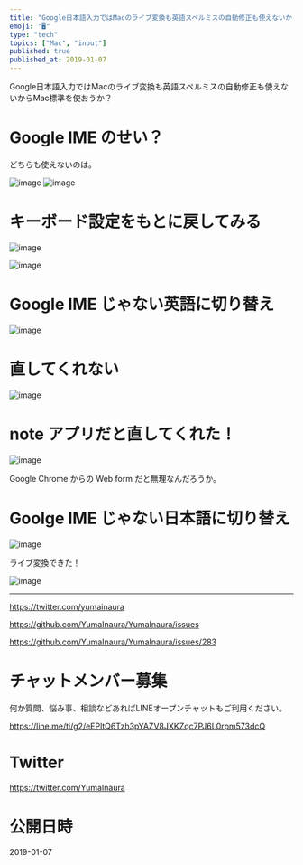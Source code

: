 ```yaml
---
title: "Google日本語入力ではMacのライブ変換も英語スペルミスの自動修正も使えないからMac標準を使おうか？"
emoji: "🖥"
type: "tech"
topics: ["Mac", "input"]
published: true
published_at: 2019-01-07
---
```


Google日本語入力ではMacのライブ変換も英語スペルミスの自動修正も使えないからMac標準を使おうか？

# Google IME のせい？

どちらも使えないのは。

![image](https://user-images.githubusercontent.com/13635059/50743109-49bba600-1257-11e9-9579-71d33437ff69.png)
![image](https://user-images.githubusercontent.com/13635059/50743113-58a25880-1257-11e9-9a5e-e7862cca78e9.png)

# キーボード設定をもとに戻してみる

![image](https://user-images.githubusercontent.com/13635059/50743117-65bf4780-1257-11e9-808e-614aaef75bee.png)

![image](https://user-images.githubusercontent.com/13635059/50743119-6f48af80-1257-11e9-97ef-f4954e787e3f.png)


# Google IME じゃない英語に切り替え

![image](https://user-images.githubusercontent.com/13635059/50743122-7b347180-1257-11e9-8333-4acfcdcf473f.png)

# 直してくれない

![image](https://user-images.githubusercontent.com/13635059/50743128-87203380-1257-11e9-88bb-916f10edd0c5.png)

# note アプリだと直してくれた！

![image](https://user-images.githubusercontent.com/13635059/50743184-14fc1e80-1258-11e9-91ea-87d0c49228de.png)

Google Chrome   からの Web form だと無理なんだろうか。

# Goolge IME じゃない日本語に切り替え

![image](https://user-images.githubusercontent.com/13635059/50743130-91423200-1257-11e9-9fae-fc10d46676d2.png)

ライブ変換できた！

![image](https://user-images.githubusercontent.com/13635059/50743167-c8b0de80-1257-11e9-9128-1f86918e41cb.png)


---

https://twitter.com/yumainaura

https://github.com/YumaInaura/YumaInaura/issues

https://github.com/YumaInaura/YumaInaura/issues/283








<!-- Update From Qiita API -->

# チャットメンバー募集


何か質問、悩み事、相談などあればLINEオープンチャットもご利用ください。

https://line.me/ti/g2/eEPltQ6Tzh3pYAZV8JXKZqc7PJ6L0rpm573dcQ





# Twitter


https://twitter.com/YumaInaura


<!-- Update From Qiita API -->



# 公開日時

2019-01-07
